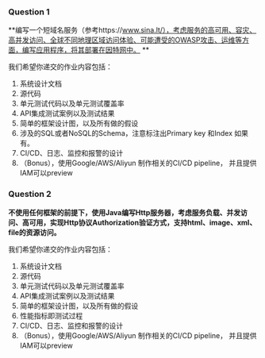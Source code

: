 
### Question 1

**编写一个短域名服务（参考https://www.sina.lt/），考虑服务的高可用、容灾、高并发访问、全球不同地理区域访问体验、可能遭受的OWASP攻击、运维等方面，编写应用程序，将其部署在因特网中。 **

我们希望你递交的作业内容包括：

1. 系统设计文档
2. 源代码
2. 单元测试代码以及单元测试覆盖率
3. API集成测试案例以及测试结果
4. 简单的框架设计图，以及所有做的假设
5. 涉及的SQL或者NoSQL的Schema，注意标注出Primary key 和Index 如果有。
6. CI/CD、日志、监控和报警的设计
7. （Bonus），使用Google/AWS/Aliyun 制作相关的CI/CD pipeline， 并且提供IAM可以preview



### Question 2

**不使用任何框架的前提下，使用Java编写Http服务器，考虑服务负载、并发访问、高可用，实现Http协议Authorization验证方式，支持html、image、xml、file的资源访问。**

我们希望你递交的作业内容包括：

1. 系统设计文档
2. 源代码
3. 单元测试代码以及单元测试覆盖率
4. API集成测试案例以及测试结果
5. 简单的框架设计图，以及所有做的假设
6. 性能指标即测试过程
7. CI/CD、日志、监控和报警的设计
8. （Bonus），使用Google/AWS/Aliyun 制作相关的CI/CD pipeline， 并且提供IAM可以preview


